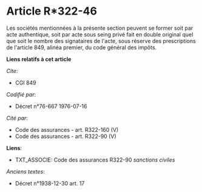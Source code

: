 # Article R*322-46

Les sociétés mentionnées à la présente section peuvent se former soit par acte authentique, soit par acte sous seing privé
fait en double original quel que soit le nombre des signataires de l'acte, sous réserve des prescriptions de l'article 849,
alinéa premier, du code général des impôts.

**Liens relatifs à cet article**

_Cite_:

  - CGI 849

_Codifié par_:

  - Décret n°76-667 1976-07-16

_Cité par_:

  - Code des assurances - art. R322-160 (V)
  - Code des assurances - art. R322-90 (V)

**Liens**:

  - TXT_ASSOCIE: Code des assurances R322-90 *sanctions civiles*

_Anciens textes_:

  - Décret n°1938-12-30 art. 17
